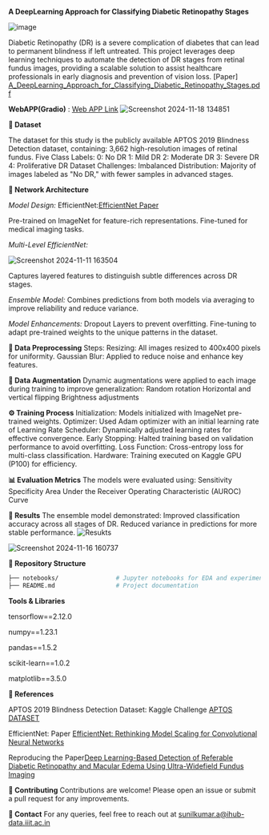 **A DeepLearning Approach for Classifying Diabetic Retinopathy Stages**

![image](https://github.com/user-attachments/assets/019bf5bc-7c23-4f38-8753-993d3017cfe3)


Diabetic Retinopathy (DR) is a severe complication of diabetes that can lead to permanent blindness if left untreated. This project leverages deep learning techniques to automate the detection of DR stages from retinal fundus images, providing a scalable solution to assist healthcare professionals in early diagnosis and prevention of vision loss.
[Paper]
[A_DeepLearning_Approach_for_Classifying_Diabetic_Retinopathy_Stages.pdf](https://github.com/user-attachments/files/17795195/A_DeepLearning_Approach_for_Classifying_Diabetic_Retinopathy_Stages.pdf)

**WebAPP(Gradio)** : [Web APP Link](https://huggingface.co/spaces/sunil18p31a0101/Diabetic_Retinopathy_Classification)
![Screenshot 2024-11-18 134851](https://github.com/user-attachments/assets/0b42c8d1-8954-455b-86cb-0b5ad82832c5)


**📂 Dataset**

The dataset for this study is the publicly available APTOS 2019 Blindness Detection dataset, containing:
3,662 high-resolution images of retinal fundus.
Five Class Labels:
0: No DR
1: Mild DR
2: Moderate DR
3: Severe DR
4: Proliferative DR
Dataset Challenges:
Imbalanced Distribution: Majority of images labeled as "No DR," with fewer samples in advanced stages.

**🧠 Network Architecture**

*Model Design:*
EfficientNet:[EfficientNet Paper](https://arxiv.org/abs/1905.11946)

Pre-trained on ImageNet for feature-rich representations.
Fine-tuned for medical imaging tasks.

*Multi-Level EfficientNet:*

![Screenshot 2024-11-11 163504](https://github.com/user-attachments/assets/66ccd463-1b1d-472e-9f61-10e8d8064c11)

Captures layered features to distinguish subtle differences across DR stages.

*Ensemble Model:*
Combines predictions from both models via averaging to improve reliability and reduce variance.

*Model Enhancements:*
Dropout Layers to prevent overfitting.
Fine-tuning to adapt pre-trained weights to the unique patterns in the dataset.

**🔄 Data Preprocessing**
Steps:
Resizing: All images resized to 400x400 pixels for uniformity.
Gaussian Blur: Applied to reduce noise and enhance key features.

**🔄 Data Augmentation**
Dynamic augmentations were applied to each image during training to improve generalization:
Random rotation
Horizontal and vertical flipping
Brightness adjustments

**⚙️ Training Process**
Initialization: Models initialized with ImageNet pre-trained weights.
Optimizer: Used Adam optimizer with an initial learning rate of 
Learning Rate Scheduler: Dynamically adjusted learning rates for effective convergence.
Early Stopping: Halted training based on validation performance to avoid overfitting.
Loss Function: Cross-entropy loss for multi-class classification.
Hardware: Training executed on Kaggle GPU (P100) for efficiency.

**📊 Evaluation Metrics**
The models were evaluated using:
Sensitivity
Specificity
Area Under the Receiver Operating Characteristic (AUROC) Curve

**🚀 Results**
The ensemble model demonstrated:
Improved classification accuracy across all stages of DR.
Reduced variance in predictions for more stable performance.
![Resukts](https://github.com/user-attachments/assets/fbefc8a6-e0d5-4139-a78d-398440a97f12)


![Screenshot 2024-11-16 160737](https://github.com/user-attachments/assets/fe6559ea-bd10-4624-b7dd-b74de732ab37)

**📂 Repository Structure**
``` bash
├── notebooks/                # Jupyter notebooks for EDA and experimentation  
├── README.md                 # Project documentation 
```
**Tools & Libraries**

tensorflow==2.12.0

numpy==1.23.1

pandas==1.5.2

scikit-learn==1.0.2

matplotlib==3.5.0


**🔗 References**

APTOS 2019 Blindness Detection Dataset: Kaggle Challenge [APTOS DATASET](https://www.kaggle.com/competitions/aptos2019-blindness-detection)

EfficientNet: Paper [EfficientNet: Rethinking Model Scaling for Convolutional Neural Networks](https://arxiv.org/abs/1905.11946)

Reproducing the Paper[Deep Learning-Based Detection of Referable Diabetic Retinopathy and Macular Edema Using Ultra-Widefield Fundus Imaging](https://arxiv.org/abs/2409.12854)

**🤝 Contributing**
Contributions are welcome! Please open an issue or submit a pull request for any improvements.

**📧 Contact**
For any queries, feel free to reach out at sunilkumar.a@ihub-data.iiit.ac.in

